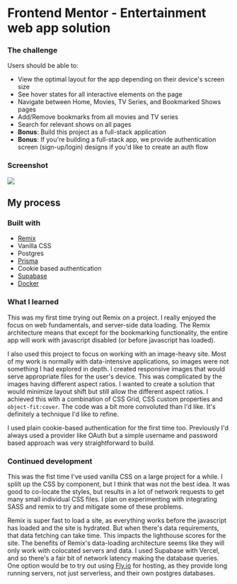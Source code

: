 # Frontend Mentor - Entertainment web app solution

### The challenge

Users should be able to:

- View the optimal layout for the app depending on their device's screen size
- See hover states for all interactive elements on the page
- Navigate between Home, Movies, TV Series, and Bookmarked Shows pages
- Add/Remove bookmarks from all movies and TV series
- Search for relevant shows on all pages
- **Bonus**: Build this project as a full-stack application
- **Bonus**: If you're building a full-stack app, we provide authentication screen (sign-up/login) designs if you'd like to create an auth flow

### Screenshot

![](https://user-images.githubusercontent.com/48052439/161436734-f6b27e17-506c-434a-9f09-a2ca73b6537f.png)



## My process

### Built with

- [Remix](https://remix.run/)
- Vanilla CSS
- Postgres
- [Prisma](https://prisma.io/)
- Cookie based authentication
- [Supabase](https://supabase.com/)
- [Docker](https://docker.com/)

### What I learned

This was my first time trying out Remix on a project. I really enjoyed the focus on web fundamentals, and server-side data loading. The Remix architecture means that except for the bookmarking functionality, the entire app will work with javascript disabled (or before javascript has loaded).

I also used this project to focus on working with an image-heavy site. Most of my work is normally with data-intensive applications, so images were not something I had explored in depth. I created responsive images that would serve appropriate files for the user's device. This was complicated by the images having different aspect ratios. I wanted to create a solution that would minimize layout shift but still allow the different aspect ratios. I achieved this with a combination of CSS Grid, CSS custom properties and `object-fit:cover`. The code was a bit more convoluted than I'd like. It's definitely a technique I'd like to refine.

I used plain cookie-based authentication for the first time too. Previously I'd always used a provider like OAuth but a simple username and password based approach was very straightforward to build.

### Continued development

This was the fist time I've used vanilla CSS on a large project for a while. I splilt up the CSS by component, but I think that was not the best idea. It was good to co-locate the styles, but results in a lot of network requests to get many small individual CSS files. I plan on experimenting with integrating SASS and remix to try and mitigate some of these problems.

Remix is super fast to load a site, as everything works before the javascript has loaded and the site is hydrated. But when there's data requirements, that data fetching can take time. This impacts the lighthouse scores for the site. The benefits of Remix's data-loading architecture seems like they will only work with colocated servers and data. I used Supabase with Vercel, and so there's a fair bit of network latency making the database queries. One option would be to try out using [Fly.io](https://fly.io) for hosting, as they provide long running servers, not just serverless, and their own postgres databases.

